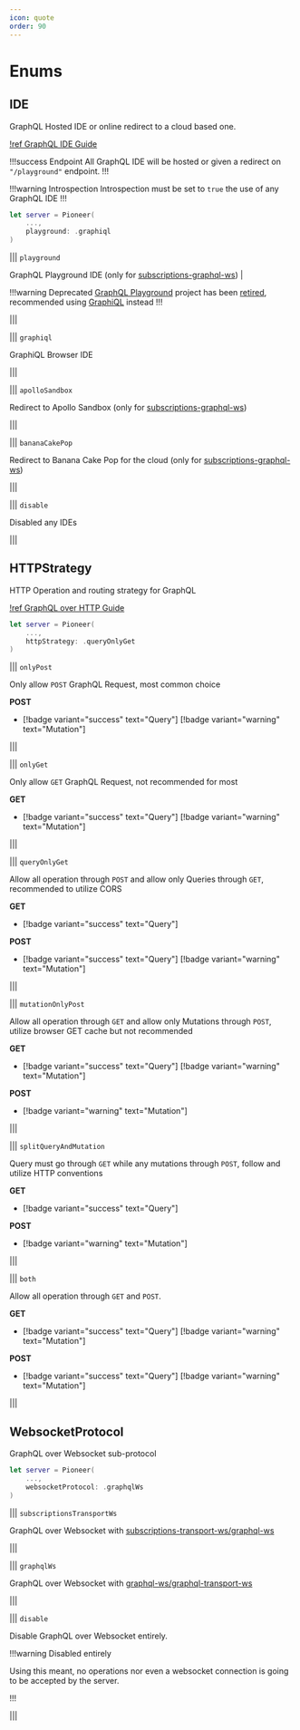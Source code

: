 ```yaml
---
icon: quote
order: 90
---
```


# Enums

## IDE

GraphQL Hosted IDE or online redirect to a cloud based one.

[!ref GraphQL IDE Guide](/guides/features/graphql-ide)

!!!success Endpoint
All GraphQL IDE will be hosted or given a redirect on `"/playground"` endpoint.
!!!

!!!warning Introspection
Introspection must be set to `true` the use of any GraphQL IDE
!!!

```swift
let server = Pioneer(
    ...,
    playground: .graphiql
)
```

||| `playground`

GraphQL Playground IDE (only for [subscriptions-graphql-ws](https://github.com/apollographql/subscriptions-transport-ws)) |

!!!warning Deprecated
[GraphQL Playground](/guides/features/graphql-ide/#graphql-playground) project has been [retired](https://github.com/graphql/graphql-playground/issues/1143), recommended using [GraphiQL](/guides/features/graphql-ide/#graphiql) instead
!!!

|||

||| `graphiql`

GraphiQL Browser IDE

|||

||| `apolloSandbox`

Redirect to Apollo Sandbox (only for [subscriptions-graphql-ws](https://github.com/apollographql/subscriptions-transport-ws))

|||

||| `bananaCakePop`

Redirect to Banana Cake Pop for the cloud (only for [subscriptions-graphql-ws](https://github.com/apollographql/subscriptions-transport-ws))

|||

||| `disable`

Disabled any IDEs

|||

## HTTPStrategy

HTTP Operation and routing strategy for GraphQL

[!ref GraphQL over HTTP Guide](/guides/features/graphql-over-http)

```swift
let server = Pioneer(
    ...,
    httpStrategy: .queryOnlyGet
)
```

||| `onlyPost`

Only allow `POST` GraphQL Request, most common choice

**POST**

- [!badge variant="success" text="Query"] [!badge variant="warning" text="Mutation"]

|||

||| `onlyGet`

Only allow `GET` GraphQL Request, not recommended for most

**GET**

- [!badge variant="success" text="Query"] [!badge variant="warning" text="Mutation"]

|||

||| `queryOnlyGet`

Allow all operation through `POST` and allow only Queries through `GET`, recommended to utilize CORS

**GET**

- [!badge variant="success" text="Query"]

**POST**

- [!badge variant="success" text="Query"] [!badge variant="warning" text="Mutation"]

|||

||| `mutationOnlyPost`

Allow all operation through `GET` and allow only Mutations through `POST`, utilize browser GET cache but not recommended

**GET**

- [!badge variant="success" text="Query"] [!badge variant="warning" text="Mutation"]

**POST**

- [!badge variant="warning" text="Mutation"]

|||

||| `splitQueryAndMutation`

Query must go through `GET` while any mutations through `POST`, follow and utilize HTTP conventions

**GET**

- [!badge variant="success" text="Query"]

**POST**

- [!badge variant="warning" text="Mutation"]

|||

||| `both`

Allow all operation through `GET` and `POST`.

**GET**

- [!badge variant="success" text="Query"] [!badge variant="warning" text="Mutation"]

**POST**

- [!badge variant="success" text="Query"] [!badge variant="warning" text="Mutation"]

|||

## WebsocketProtocol

GraphQL over Websocket sub-protocol

```swift
let server = Pioneer(
    ...,
    websocketProtocol: .graphqlWs
)
```

||| `subscriptionsTransportWs`

GraphQL over Websocket with [subscriptions-transport-ws/graphql-ws](https://github.com/apollographql/subscriptions-transport-ws)

|||

||| `graphqlWs`

GraphQL over Websocket with [graphql-ws/graphql-transport-ws](https://github.com/enisdenjo/graphql-ws)

|||

||| `disable`

Disable GraphQL over Websocket entirely.

!!!warning Disabled entirely

Using this meant, no operations nor even a websocket connection is going to be accepted by the server.

!!!

|||

